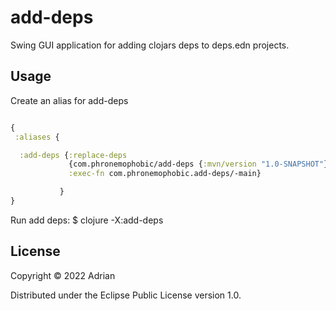 # add-deps

Swing GUI application for adding clojars deps to deps.edn projects.

## Usage

Create an alias for add-deps

```clojure

{
 :aliases {
```
```clojure
  :add-deps {:replace-deps
             {com.phronemophobic/add-deps {:mvn/version "1.0-SNAPSHOT"}}
             :exec-fn com.phronemophobic.add-deps/-main}
```
```clojure
           }
}
```

Run add deps:
$ clojure -X:add-deps

## License

Copyright © 2022 Adrian

Distributed under the Eclipse Public License version 1.0.
